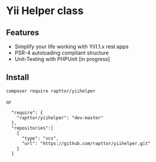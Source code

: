 Yii Helper class
=========================

Features
--------

* Simplify your life working with Yii1.1.x rest apps
* PSR-4 autoloading compliant structure
* Unit-Testing with PHPUnit [in progress]
    
Install
-------

    composer require rapttor/yiihelper

or

      "require": {
        "rapttor/yiihelper": "dev-master"
      },
      "repositories":[
        {
          "type": "vcs",
          "url": "https://github.com/rapttor/yiihelper.git"
        }
      ]
      
 